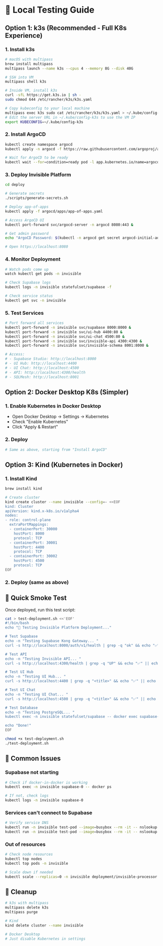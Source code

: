 # 🧪 Local Testing Guide

## Option 1: k3s (Recommended - Full K8s Experience)

### 1. Install k3s
```bash
# macOS with multipass
brew install multipass
multipass launch --name k3s --cpus 4 --memory 8G --disk 40G

# SSH into VM
multipass shell k3s

# Inside VM, install k3s
curl -sfL https://get.k3s.io | sh -
sudo chmod 644 /etc/rancher/k3s/k3s.yaml

# Copy kubeconfig to your local machine
multipass exec k3s sudo cat /etc/rancher/k3s/k3s.yaml > ~/.kube/config-k3s
# Edit the server URL in ~/.kube/config-k3s to use the VM IP
export KUBECONFIG=~/.kube/config-k3s
```

### 2. Install ArgoCD
```bash
kubectl create namespace argocd
kubectl apply -n argocd -f https://raw.githubusercontent.com/argoproj/argo-cd/stable/manifests/install.yaml

# Wait for ArgoCD to be ready
kubectl wait --for=condition=ready pod -l app.kubernetes.io/name=argocd-server -n argocd --timeout=300s
```

### 3. Deploy Invisible Platform
```bash
cd deploy

# Generate secrets
./scripts/generate-secrets.sh

# Deploy app-of-apps
kubectl apply -f argocd/apps/app-of-apps.yaml

# Access ArgoCD UI
kubectl port-forward svc/argocd-server -n argocd 8080:443 &

# Get admin password
echo "ArgoCD Password: $(kubectl -n argocd get secret argocd-initial-admin-secret -o jsonpath="{.data.password}" | base64 -d)"

# Open https://localhost:8080
```

### 4. Monitor Deployment
```bash
# Watch pods come up
watch kubectl get pods -n invisible

# Check Supabase logs
kubectl logs -n invisible statefulset/supabase -f

# Check service status
kubectl get svc -n invisible
```

### 5. Test Services
```bash
# Port forward all services
kubectl port-forward -n invisible svc/supabase 8000:8000 &
kubectl port-forward -n invisible svc/ui-hub 4400:80 &
kubectl port-forward -n invisible svc/ui-chat 4500:80 &
kubectl port-forward -n invisible svc/invisible-api 4300:4300 &
kubectl port-forward -n invisible svc/invisible-schema 8001:8000 &

# Access:
# - Supabase Studio: http://localhost:8000
# - UI Hub: http://localhost:4400
# - UI Chat: http://localhost:4500
# - API: http://localhost:4300/health
# - SQLMesh: http://localhost:8001
```

## Option 2: Docker Desktop K8s (Simpler)

### 1. Enable Kubernetes in Docker Desktop
- Open Docker Desktop → Settings → Kubernetes
- Check "Enable Kubernetes"
- Click "Apply & Restart"

### 2. Deploy
```bash
# Same as above, starting from "Install ArgoCD"
```

## Option 3: Kind (Kubernetes in Docker)

### 1. Install Kind
```bash
brew install kind

# Create cluster
kind create cluster --name invisible --config=- <<EOF
kind: Cluster
apiVersion: kind.x-k8s.io/v1alpha4
nodes:
- role: control-plane
  extraPortMappings:
  - containerPort: 30000
    hostPort: 8000
    protocol: TCP
  - containerPort: 30001
    hostPort: 4400
    protocol: TCP
  - containerPort: 30002
    hostPort: 4500
    protocol: TCP
EOF
```

### 2. Deploy (same as above)

## 🧪 Quick Smoke Test

Once deployed, run this test script:

```bash
cat > test-deployment.sh <<'EOF'
#!/bin/bash
echo "🧪 Testing Invisible Platform Deployment..."

# Test Supabase
echo -n "Testing Supabase Kong Gateway... "
curl -s http://localhost:8000/auth/v1/health | grep -q "ok" && echo "✅" || echo "❌"

# Test API
echo -n "Testing Invisible API... "
curl -s http://localhost:4300/health | grep -q "UP" && echo "✅" || echo "❌"

# Test UI Hub
echo -n "Testing UI Hub... "
curl -s http://localhost:4400 | grep -q "<title>" && echo "✅" || echo "❌"

# Test UI Chat
echo -n "Testing UI Chat... "
curl -s http://localhost:4500 | grep -q "<title>" && echo "✅" || echo "❌"

# Test Database
echo -n "Testing PostgreSQL... "
kubectl exec -n invisible statefulset/supabase -- docker exec supabase-db-1 pg_isready && echo "✅" || echo "❌"

echo "Done!"
EOF

chmod +x test-deployment.sh
./test-deployment.sh
```

## 🐛 Common Issues

### Supabase not starting
```bash
# Check if docker-in-docker is working
kubectl exec -n invisible supabase-0 -- docker ps

# If not, check logs
kubectl logs -n invisible supabase-0
```

### Services can't connect to Supabase
```bash
# Verify service DNS
kubectl run -n invisible test-pod --image=busybox --rm -it -- nslookup supabase-db
kubectl run -n invisible test-pod --image=busybox --rm -it -- nslookup supabase-kong
```

### Out of resources
```bash
# Check node resources
kubectl top nodes
kubectl top pods -n invisible

# Scale down if needed
kubectl scale --replicas=0 -n invisible deployment/invisible-processor
```

## 🧹 Cleanup

```bash
# k3s with multipass
multipass delete k3s
multipass purge

# Kind
kind delete cluster --name invisible

# Docker Desktop
# Just disable Kubernetes in settings
```